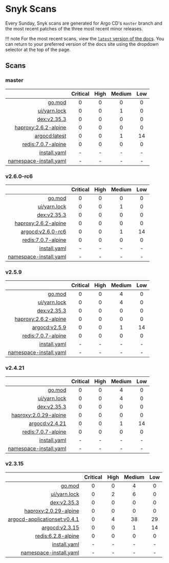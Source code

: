 # Snyk Scans

Every Sunday, Snyk scans are generated for Argo CD's `master` branch and the most recent patches of the three most
recent minor releases.

!!! note
    For the most recent scans, view the [`latest` version of the docs](https://argo-cd.readthedocs.io/en/latest/snyk/).
    You can return to your preferred version of the docs site using the dropdown selector at the top of the page.

## Scans

### master

|    | Critical | High | Medium | Low |
|---:|:--------:|:----:|:------:|:---:|
| [go.mod](master/argocd-test.html) | 0 | 0 | 0 | 0 |
| [ui/yarn.lock](master/argocd-test.html) | 0 | 0 | 1 | 0 |
| [dex:v2.35.3](master/ghcr.io_dexidp_dex_v2.35.3.html) | 0 | 0 | 0 | 0 |
| [haproxy:2.6.2-alpine](master/haproxy_2.6.2-alpine.html) | 0 | 0 | 0 | 0 |
| [argocd:latest](master/quay.io_argoproj_argocd_latest.html) | 0 | 0 | 1 | 14 |
| [redis:7.0.7-alpine](master/redis_7.0.7-alpine.html) | 0 | 0 | 0 | 0 |
| [install.yaml](master/argocd-iac-install.html) | - | - | - | - |
| [namespace-install.yaml](master/argocd-iac-namespace-install.html) | - | - | - | - |

### v2.6.0-rc6

|    | Critical | High | Medium | Low |
|---:|:--------:|:----:|:------:|:---:|
| [go.mod](v2.6.0-rc6/argocd-test.html) | 0 | 0 | 0 | 0 |
| [ui/yarn.lock](v2.6.0-rc6/argocd-test.html) | 0 | 0 | 1 | 0 |
| [dex:v2.35.3](v2.6.0-rc6/ghcr.io_dexidp_dex_v2.35.3.html) | 0 | 0 | 0 | 0 |
| [haproxy:2.6.2-alpine](v2.6.0-rc6/haproxy_2.6.2-alpine.html) | 0 | 0 | 0 | 0 |
| [argocd:v2.6.0-rc6](v2.6.0-rc6/quay.io_argoproj_argocd_v2.6.0-rc6.html) | 0 | 0 | 1 | 14 |
| [redis:7.0.7-alpine](v2.6.0-rc6/redis_7.0.7-alpine.html) | 0 | 0 | 0 | 0 |
| [install.yaml](v2.6.0-rc6/argocd-iac-install.html) | - | - | - | - |
| [namespace-install.yaml](v2.6.0-rc6/argocd-iac-namespace-install.html) | - | - | - | - |

### v2.5.9

|    | Critical | High | Medium | Low |
|---:|:--------:|:----:|:------:|:---:|
| [go.mod](v2.5.9/argocd-test.html) | 0 | 0 | 4 | 0 |
| [ui/yarn.lock](v2.5.9/argocd-test.html) | 0 | 0 | 4 | 0 |
| [dex:v2.35.3](v2.5.9/ghcr.io_dexidp_dex_v2.35.3.html) | 0 | 0 | 0 | 0 |
| [haproxy:2.6.2-alpine](v2.5.9/haproxy_2.6.2-alpine.html) | 0 | 0 | 0 | 0 |
| [argocd:v2.5.9](v2.5.9/quay.io_argoproj_argocd_v2.5.9.html) | 0 | 0 | 1 | 14 |
| [redis:7.0.7-alpine](v2.5.9/redis_7.0.7-alpine.html) | 0 | 0 | 0 | 0 |
| [install.yaml](v2.5.9/argocd-iac-install.html) | - | - | - | - |
| [namespace-install.yaml](v2.5.9/argocd-iac-namespace-install.html) | - | - | - | - |

### v2.4.21

|    | Critical | High | Medium | Low |
|---:|:--------:|:----:|:------:|:---:|
| [go.mod](v2.4.21/argocd-test.html) | 0 | 0 | 4 | 0 |
| [ui/yarn.lock](v2.4.21/argocd-test.html) | 0 | 0 | 4 | 0 |
| [dex:v2.35.3](v2.4.21/ghcr.io_dexidp_dex_v2.35.3.html) | 0 | 0 | 0 | 0 |
| [haproxy:2.0.29-alpine](v2.4.21/haproxy_2.0.29-alpine.html) | 0 | 0 | 0 | 0 |
| [argocd:v2.4.21](v2.4.21/quay.io_argoproj_argocd_v2.4.21.html) | 0 | 0 | 1 | 14 |
| [redis:7.0.7-alpine](v2.4.21/redis_7.0.7-alpine.html) | 0 | 0 | 0 | 0 |
| [install.yaml](v2.4.21/argocd-iac-install.html) | - | - | - | - |
| [namespace-install.yaml](v2.4.21/argocd-iac-namespace-install.html) | - | - | - | - |

### v2.3.15

|    | Critical | High | Medium | Low |
|---:|:--------:|:----:|:------:|:---:|
| [go.mod](v2.3.15/argocd-test.html) | 0 | 0 | 4 | 0 |
| [ui/yarn.lock](v2.3.15/argocd-test.html) | 0 | 2 | 6 | 0 |
| [dex:v2.35.3](v2.3.15/ghcr.io_dexidp_dex_v2.35.3.html) | 0 | 0 | 0 | 0 |
| [haproxy:2.0.29-alpine](v2.3.15/haproxy_2.0.29-alpine.html) | 0 | 0 | 0 | 0 |
| [argocd-applicationset:v0.4.1](v2.3.15/quay.io_argoproj_argocd-applicationset_v0.4.1.html) | 0 | 4 | 38 | 29 |
| [argocd:v2.3.15](v2.3.15/quay.io_argoproj_argocd_v2.3.15.html) | 0 | 0 | 1 | 14 |
| [redis:6.2.8-alpine](v2.3.15/redis_6.2.8-alpine.html) | 0 | 0 | 0 | 0 |
| [install.yaml](v2.3.15/argocd-iac-install.html) | - | - | - | - |
| [namespace-install.yaml](v2.3.15/argocd-iac-namespace-install.html) | - | - | - | - |
